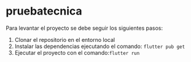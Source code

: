 # pruebatecnica

Para levantar el proyecto se debe seguir los siguientes pasos:

1. Clonar el repositorio en el entorno local
2. Instalar las dependencias ejecutando el comando: ```flutter pub get```
3. Ejecutar el proyecto con el comando:```flutter run ``` 
